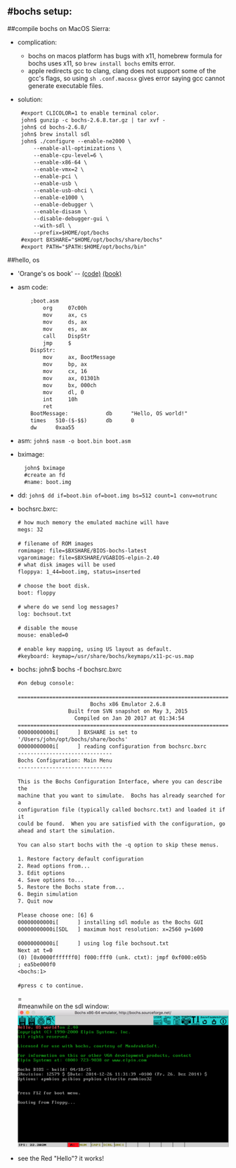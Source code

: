 #bochs setup:
---
##compile bochs on MacOS Sierra:
 * complication:
	 * bochs on macos platform has bugs with x11, homebrew formula for bochs uses x11, so `brew install bochs` emits error.
	 * apple redirects gcc to clang, clang does not support some of the gcc's flags, so using `sh .conf.macosx` gives error saying gcc cannot generate executable files.

 * solution:
		
		#export CLICOLOR=1 to enable terminal color.
		john$ gunzip -c bochs-2.6.8.tar.gz | tar xvf -
		john$ cd bochs-2.6.8/
		john$ brew install sdl
		john$ ./configure --enable-ne2000 \
            --enable-all-optimizations \
            --enable-cpu-level=6 \
            --enable-x86-64 \
            --enable-vmx=2 \
            --enable-pci \
            --enable-usb \
            --enable-usb-ohci \
            --enable-e1000 \
            --enable-debugger \
            --enable-disasm \
            --disable-debugger-gui \
            --with-sdl \
            --prefix=$HOME/opt/bochs
		#export BXSHARE="$HOME/opt/bochs/share/bochs"
		#export PATH="$PATH:$HOME/opt/bochs/bin"

##hello, os
  * 'Orange's os book' -- [(code)](codes/osfromscratch) [(book)](books/orangesosbook.pdf)
  * asm code:
			
			;boot.asm
				org     07c00h
				mov     ax, cs
				mov     ds, ax
				mov     es, ax
				call    DispStr
				jmp     $
			DispStr:
				mov     ax, BootMessage
				mov     bp, ax
				mov     cx, 16
				mov     ax, 01301h
				mov     bx, 000ch
				mov     dl, 0
				int     10h
				ret
			BootMessage:            db      "Hello, OS world!"
			times   510-($-$$)      db      0
			dw      0xaa55

  * asm: `john$ nasm -o boot.bin boot.asm`
  * bximage:

		  john$ bximage
		  #create an fd
		  #name: boot.img
  * dd: `john$ dd if=boot.bin of=boot.img bs=512 count=1 conv=notrunc`
  * bochsrc.bxrc:

		# how much memory the emulated machine will have
		megs: 32
		
		# filename of ROM images
		romimage: file=$BXSHARE/BIOS-bochs-latest
		vgaromimage: file=$BXSHARE/VGABIOS-elpin-2.40
		# what disk images will be used
		floppya: 1_44=boot.img, status=inserted
		
		# choose the boot disk.
		boot: floppy
		
		# where do we send log messages?
		log: bochsout.txt
		
		# disable the mouse
		mouse: enabled=0
		
		# enable key mapping, using US layout as default.
		#keyboard: keymap=/usr/share/bochs/keymaps/x11-pc-us.map

  * bochs:
  john$ bochs -f bochsrc.bxrc
		
		#on debug console:

		========================================================================
		                       Bochs x86 Emulator 2.6.8
		                Built from SVN snapshot on May 3, 2015
		                  Compiled on Jan 20 2017 at 01:34:54
		========================================================================
		00000000000i[      ] BXSHARE is set to '/Users/john/opt/bochs/share/bochs'
		00000000000i[      ] reading configuration from bochsrc.bxrc
		------------------------------
		Bochs Configuration: Main Menu
		------------------------------
		
		This is the Bochs Configuration Interface, where you can describe the
		machine that you want to simulate.  Bochs has already searched for a
		configuration file (typically called bochsrc.txt) and loaded it if it
		could be found.  When you are satisfied with the configuration, go
		ahead and start the simulation.
		
		You can also start bochs with the -q option to skip these menus.
		
		1. Restore factory default configuration
		2. Read options from...
		3. Edit options
		4. Save options to...
		5. Restore the Bochs state from...
		6. Begin simulation
		7. Quit now
		
		Please choose one: [6] 6
		00000000000i[      ] installing sdl module as the Bochs GUI
		00000000000i[SDL   ] maximum host resolution: x=2560 y=1600
		
		00000000000i[      ] using log file bochsout.txt
		Next at t=0
		(0) [0x0000fffffff0] f000:fff0 (unk. ctxt): jmpf 0xf000:e05b          ; ea5be000f0
		<bochs:1>
		
		#press c to continue.
		
	=  
		#meanwhile on the sdl window:
	![hellobochs](images/hellobochs.png)
  * see the Red "Hello"? it works!